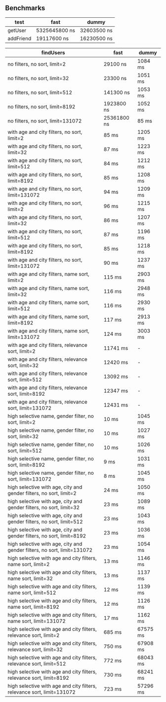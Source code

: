 ## Benchmarks

| test | fast | dummy |
|-|-|-|
|getUser| 5325645800 ns | 32603500 ns |
|addFriend| 19117600 ns | 16230500 ns |

| findUsers | fast | dummy |
|-|-|-|
| no filters, no sort, limit=2| 29100 ns | 1084 ms |
| no filters, no sort, limit=32| 23300 ns | 1051 ms |
| no filters, no sort, limit=512| 141300 ns | 1053 ms |
| no filters, no sort, limit=8192| 1923800 ns | 1052 ms |
| no filters, no sort, limit=131072| 25361800 ns | 85 ms |
| with age and city filters, no sort, limit=2| 85 ms | 1205 ms |
| with age and city filters, no sort, limit=32| 87 ms | 1223 ms |
| with age and city filters, no sort, limit=512| 84 ms | 1212 ms |
| with age and city filters, no sort, limit=8192| 85 ms | 1208 ms |
| with age and city filters, no sort, limit=131072| 94 ms | 1209 ms |
| with age and city filters, no sort, limit=2| 96 ms | 1215 ms |
| with age and city filters, no sort, limit=32| 86 ms | 1207 ms |
| with age and city filters, no sort, limit=512| 87 ms | 1196 ms |
| with age and city filters, no sort, limit=8192| 85 ms | 1218 ms |
| with age and city filters, no sort, limit=131072| 90 ms | 1237 ms |
| with age and city filters, name sort, limit=2| 115 ms | 2903 ms |
| with age and city filters, name sort, limit=32| 116 ms | 2948 ms |
| with age and city filters, name sort, limit=512| 116 ms | 2930 ms |
| with age and city filters, name sort, limit=8192| 117 ms | 2913 ms |
| with age and city filters, name sort, limit=131072| 124 ms | 3003 ms |
| with age and city filters, relevance sort, limit=2| 11741 ms | - |
| with age and city filters, relevance sort, limit=32| 12420 ms | - |
| with age and city filters, relevance sort, limit=512| 13092 ms | - |
| with age and city filters, relevance sort, limit=8192| 12347 ms | - |
| with age and city filters, relevance sort, limit=131072| 12431 ms | - |
| high selective name, gender filter, no sort, limit=2| 10 ms | 1045 ms |
| high selective name, gender filter, no sort, limit=32| 10 ms | 1027 ms |
| high selective name, gender filter, no sort, limit=512| 10 ms | 1026 ms |
| high selective name, gender filter, no sort, limit=8192| 9 ms | 1031 ms |
| high selective name, gender filter, no sort, limit=131072| 8 ms | 1045 ms |
| high selective with age, city and gender filters, no sort, limit=2 | 24 ms | 1050 ms |
| high selective with age, city and gender filters, no sort, limit=32 | 23 ms | 1089 ms |
| high selective with age, city and gender filters, no sort, limit=512 | 23 ms | 1043 ms |
| high selective with age, city and gender filters, no sort, limit=8192 | 23 ms | 1036 ms |
| high selective with age, city and gender filters, no sort, limit=131072 | 23 ms | 1054 ms |
| high selective with age and city filters, name sort, limit=2 | 13 ms | 1146 ms |
| high selective with age and city filters, name sort, limit=32 | 13 ms | 1137 ms |
| high selective with age and city filters, name sort, limit=512 | 12 ms | 1139 ms |
| high selective with age and city filters, name sort, limit=8192| 12 ms | 1126 ms |
| high selective with age and city filters, name sort, limit=131072| 17 ms | 1162 ms |
| high selective with age and city filters, relevance sort, limit=2| 685 ms | 67575 ms |
| high selective with age and city filters, relevance sort, limit=32| 750 ms | 67908 ms |
| high selective with age and city filters, relevance sort, limit=512| 772 ms | 68043 ms |
| high selective with age and city filters, relevance sort, limit=8192| 730 ms | 68241 ms |
| high selective with age and city filters, relevance sort, limit=131072| 723 ms | 57296 ms |

